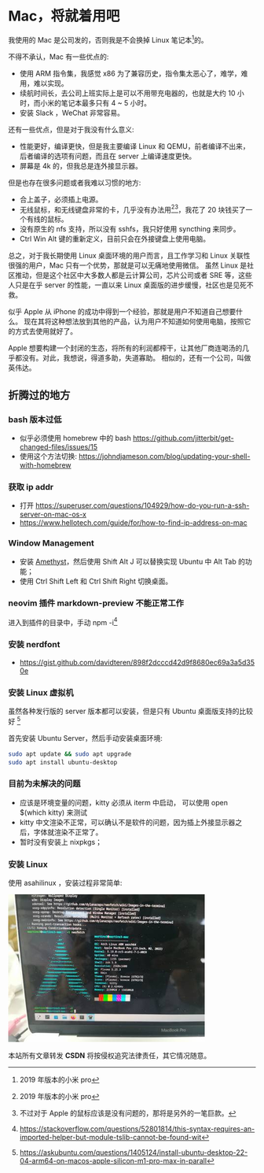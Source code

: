# Mac，将就着用吧

我使用的 Mac 是公司发的，否则我是不会换掉 Linux 笔记本[^1]的。

不得不承认，Mac 有一些优点的:
- 使用 ARM 指令集，我感觉 x86 为了兼容历史，指令集太恶心了，难学，难用，难以实现。
- 续航时间长，去公司上班实际上是可以不用带充电器的，也就是大约 10 小时，而小米的笔记本最多只有 4 ~ 5 小时。
- 安装 Slack ，WeChat 非常容易。

还有一些优点，但是对于我没有什么意义:
- 性能更好，编译更快，但是我主要编译 Linux 和 QEMU，前者编译不出来，后者编译的选项有问题，而且在 server 上编译速度更快。
- 屏幕是 4k 的，但我总是连外接显示器。

但是也存在很多问题或者我难以习惯的地方:
- 合上盖子，必须插上电源。
- 无线鼠标，和无线键盘非常的卡，几乎没有办法用[^1][^2]，我花了 20 块钱买了一个有线的鼠标。
- 没有原生的 nfs 支持，所以没有 sshfs，我只好使用 syncthing 来同步。
- Ctrl Win Alt 键的重新定义，目前只会在外接键盘上使用电脑。

总之，对于我长期使用 Linux 桌面环境的用户而言，且工作学习和 Linux 关联性很强的用户，Mac 只有一个优势，那就是可以无痛地使用微信。
虽然 Linux 是社区推动，但是这个社区中大多数人都是云计算公司，芯片公司或者 SRE 等，这些人只是在乎 server 的性能，一直以来 Linux 桌面版的进步缓慢，社区也是见死不救。

似乎 Apple 从 iPhone 的成功中得到一个经验，那就是用户不知道自己想要什么。
现在其将这种想法放到其他的产品，认为用户不知道如何使用电脑，按照它的方式去使用就好了。

Apple 想要构建一个封闭的生态，将所有的利润都榨干，让其他厂商连喝汤的几乎都没有。对此，我想说，得道多助，失道寡助。
相似的，还有一个公司，叫做英伟达。

## 折腾过的地方

### bash 版本过低
- 似乎必须使用 homebrew 中的 bash https://github.com/jitterbit/get-changed-files/issues/15
- 使用这个方法切换: https://johndjameson.com/blog/updating-your-shell-with-homebrew

### 获取 ip addr
- 打开 https://superuser.com/questions/104929/how-do-you-run-a-ssh-server-on-mac-os-x
- https://www.hellotech.com/guide/for/how-to-find-ip-address-on-mac

### Window Management
- 安装 [Amethyst](https://github.com/ianyh/Amethyst)，然后使用 Shift Alt J 可以替换实现 Ubuntu 中 Alt Tab 的功能；
- 使用 Ctrl Shift Left 和 Ctrl Shift Right 切换桌面。

### neovim 插件 markdown-preview 不能正常工作
进入到插件的目录中，手动 npm -i[^3]

### 安装 nerdfont
- https://gist.github.com/davidteren/898f2dcccd42d9f8680ec69a3a5d350e

### 安装 Linux 虚拟机
虽然各种发行版的 server 版本都可以安装，但是只有 Ubuntu 桌面版支持的比较好 [^4]

首先安装 Ubuntu Server，然后手动安装桌面环境:
```sh
sudo apt update && sudo apt upgrade
sudo apt install ubuntu-desktop
```

### 目前为未解决的问题
- 应该是环境变量的问题，kitty 必须从 iterm 中启动， 可以使用 open $(which kitty) 来测试
- kitty 中文渲染不正常，可以确认不是软件的问题，因为插上外接显示器之后，字体就渲染不正常了。
- 暂时没有安装上 nixpkgs；

### 安装 Linux

使用 asahilinux ，安装过程非常简单:

![](./img/asahilinux.jpeg)


[^1]: 2019 年版本的小米 pro
[^2]: 不过对于 Apple 的鼠标应该是没有问题的，那将是另外的一笔巨款。
[^3]: https://stackoverflow.com/questions/52801814/this-syntax-requires-an-imported-helper-but-module-tslib-cannot-be-found-wit
[^4]: https://askubuntu.com/questions/1405124/install-ubuntu-desktop-22-04-arm64-on-macos-apple-silicon-m1-pro-max-in-parall
[^5]: https://github.com/noah-nuebling/mac-mouse-fix

<script src="https://giscus.app/client.js"
        data-repo="martins3/martins3.github.io"
        data-repo-id="MDEwOlJlcG9zaXRvcnkyOTc4MjA0MDg="
        data-category="Show and tell"
        data-category-id="MDE4OkRpc2N1c3Npb25DYXRlZ29yeTMyMDMzNjY4"
        data-mapping="pathname"
        data-reactions-enabled="1"
        data-emit-metadata="0"
        data-theme="light"
        data-lang="zh-CN"
        crossorigin="anonymous"
        async>
</script>

本站所有文章转发 **CSDN** 将按侵权追究法律责任，其它情况随意。
